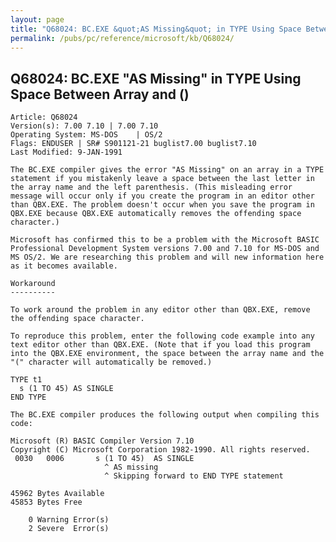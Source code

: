 ```yaml
---
layout: page
title: "Q68024: BC.EXE &quot;AS Missing&quot; in TYPE Using Space Between Array and ()"
permalink: /pubs/pc/reference/microsoft/kb/Q68024/
---
```


## Q68024: BC.EXE &quot;AS Missing&quot; in TYPE Using Space Between Array and ()

	Article: Q68024
	Version(s): 7.00 7.10 | 7.00 7.10
	Operating System: MS-DOS    | OS/2
	Flags: ENDUSER | SR# S901121-21 buglist7.00 buglist7.10
	Last Modified: 9-JAN-1991
	
	The BC.EXE compiler gives the error "AS Missing" on an array in a TYPE
	statement if you mistakenly leave a space between the last letter in
	the array name and the left parenthesis. (This misleading error
	message will occur only if you create the program in an editor other
	than QBX.EXE. The problem doesn't occur when you save the program in
	QBX.EXE because QBX.EXE automatically removes the offending space
	character.)
	
	Microsoft has confirmed this to be a problem with the Microsoft BASIC
	Professional Development System versions 7.00 and 7.10 for MS-DOS and
	MS OS/2. We are researching this problem and will new information here
	as it becomes available.
	
	Workaround
	----------
	
	To work around the problem in any editor other than QBX.EXE, remove
	the offending space character.
	
	To reproduce this problem, enter the following code example into any
	text editor other than QBX.EXE. (Note that if you load this program
	into the QBX.EXE environment, the space between the array name and the
	"(" character will automatically be removed.)
	
	TYPE t1
	  s (1 TO 45) AS SINGLE
	END TYPE
	
	The BC.EXE compiler produces the following output when compiling this
	code:
	
	Microsoft (R) BASIC Compiler Version 7.10
	Copyright (C) Microsoft Corporation 1982-1990. All rights reserved.
	 0030   0006       s (1 TO 45)  AS SINGLE
	                     ^ AS missing
	                     ^ Skipping forward to END TYPE statement
	
	45962 Bytes Available
	45853 Bytes Free
	
	    0 Warning Error(s)
	    2 Severe  Error(s)
